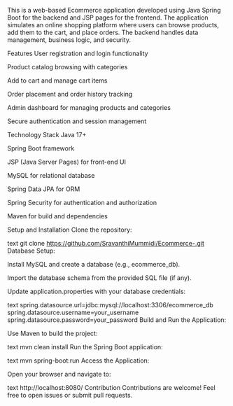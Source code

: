 This is a web-based Ecommerce application developed using Java Spring Boot for the backend and JSP pages for the frontend. The application simulates an online shopping platform where users can browse products, add them to the cart, and place orders. The backend handles data management, business logic, and security.

Features
User registration and login functionality

Product catalog browsing with categories

Add to cart and manage cart items

Order placement and order history tracking

Admin dashboard for managing products and categories

Secure authentication and session management

Technology Stack
Java 17+

Spring Boot framework

JSP (Java Server Pages) for front-end UI

MySQL for relational database

Spring Data JPA for ORM

Spring Security for authentication and authorization

Maven for build and dependencies

Setup and Installation
Clone the repository:

text
git clone https://github.com/SravanthiMummidi/Ecommerce-.git
Database Setup:

Install MySQL and create a database (e.g., ecommerce_db).

Import the database schema from the provided SQL file (if any).

Update application.properties with your database credentials:

text
spring.datasource.url=jdbc:mysql://localhost:3306/ecommerce_db
spring.datasource.username=your_username
spring.datasource.password=your_password
Build and Run the Application:

Use Maven to build the project:

text
mvn clean install
Run the Spring Boot application:

text
mvn spring-boot:run
Access the Application:

Open your browser and navigate to:

text
http://localhost:8080/
Contribution
Contributions are welcome! Feel free to open issues or submit pull requests.
